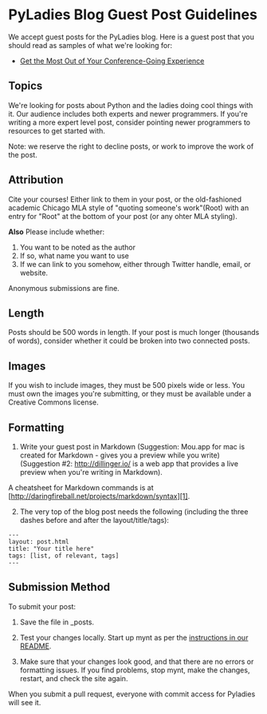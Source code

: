 # PyLadies Blog Guest Post Guidelines

We accept guest posts for the PyLadies blog. Here is a guest post that you should read as samples of what we're looking for:

* [Get the Most Out of Your Conference-Going Experience][2]

## Topics

We're looking for posts about Python and the ladies doing cool things with it. Our audience includes both experts and newer programmers. If you're writing a more expert level post, consider pointing newer programmers to resources to get started with.

Note: we reserve the right to decline posts, or work to improve the work of the post. 

## Attribution

Cite your courses! Either link to them in your post, or the old-fashioned academic Chicago MLA style of "quoting someone's work"(Root) with an entry for "Root" at the bottom of your post (or any ohter MLA styling).

**Also** Please include whether:

1. You want to be noted as the author
2. If so, what name you want to use
3. If we can link to you somehow, either through Twitter handle, email, or website.

Anonymous submissions are fine.

## Length

Posts should be 500 words in length. If your post is much longer (thousands of words), consider whether it could be broken into two connected posts.

## Images

If you wish to include images, they must be 500 pixels wide or less. You must own the images you're submitting, or they must be available under a Creative Commons license.

## Formatting

1. Write your guest post in Markdown (Suggestion: Mou.app for mac is created for Markdown - gives you a preview while you write) (Suggestion #2: http://dillinger.io/ is a web app that provides a live preview when you're writing in Markdown).

A cheatsheet for Markdown commands is at [http://daringfireball.net/projects/markdown/syntax][1].

2. The very top of the blog post needs the following (including the three dashes before and after the layout/title/tags):

```
---
layout: post.html
title: "Your title here"
tags: [list, of relevant, tags]
---
```

## Submission Method

To submit your post:

1. Save the file in _posts.

2. Test your changes locally. Start up mynt as per the [instructions in our README](https://github.com/pyladies/pyladies#to-run-locally).

3. Make sure that your changes look good, and that there are no errors or formatting issues. If you find problems, stop mynt, make the changes, restart, and check the site again.

When you submit a pull request, everyone with commit access for Pyladies will see it.

[1]: http://daringfireball.net/projects/markdown/syntax
[2]: http://www.pyladies.com/blog/get-the-most-out-of-your-conference-going-experience/